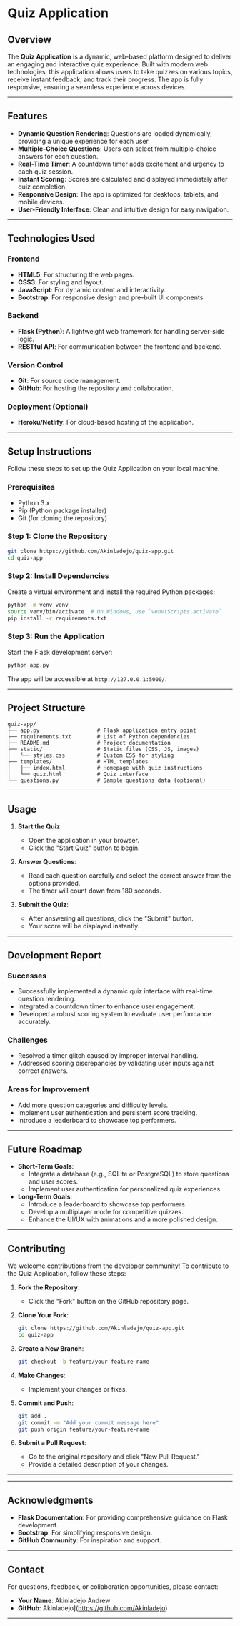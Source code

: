 # **Quiz Application**

## **Overview**
The **Quiz Application** is a dynamic, web-based platform designed to deliver an engaging and interactive quiz experience. Built with modern web technologies, this application allows users to take quizzes on various topics, receive instant feedback, and track their progress. The app is fully responsive, ensuring a seamless experience across devices.

---

## **Features**
- **Dynamic Question Rendering**: Questions are loaded dynamically, providing a unique experience for each user.
- **Multiple-Choice Questions**: Users can select from multiple-choice answers for each question.
- **Real-Time Timer**: A countdown timer adds excitement and urgency to each quiz session.
- **Instant Scoring**: Scores are calculated and displayed immediately after quiz completion.
- **Responsive Design**: The app is optimized for desktops, tablets, and mobile devices.
- **User-Friendly Interface**: Clean and intuitive design for easy navigation.

---

## **Technologies Used**
### **Frontend**
- **HTML5**: For structuring the web pages.
- **CSS3**: For styling and layout.
- **JavaScript**: For dynamic content and interactivity.
- **Bootstrap**: For responsive design and pre-built UI components.

### **Backend**
- **Flask (Python)**: A lightweight web framework for handling server-side logic.
- **RESTful API**: For communication between the frontend and backend.

### **Version Control**
- **Git**: For source code management.
- **GitHub**: For hosting the repository and collaboration.

### **Deployment** (Optional)
- **Heroku/Netlify**: For cloud-based hosting of the application.

---

## **Setup Instructions**
Follow these steps to set up the Quiz Application on your local machine.

### **Prerequisites**
- Python 3.x
- Pip (Python package installer)
- Git (for cloning the repository)

### **Step 1: Clone the Repository**
```bash
git clone https://github.com/Akinladejo/quiz-app.git
cd quiz-app
```

### **Step 2: Install Dependencies**
Create a virtual environment and install the required Python packages:
```bash
python -m venv venv
source venv/bin/activate  # On Windows, use `venv\Scripts\activate`
pip install -r requirements.txt
```

### **Step 3: Run the Application**
Start the Flask development server:
```bash
python app.py
```
The app will be accessible at `http://127.0.0.1:5000/`.

---

## **Project Structure**
```
quiz-app/
├── app.py                  # Flask application entry point
├── requirements.txt        # List of Python dependencies
├── README.md               # Project documentation
├── static/                 # Static files (CSS, JS, images)
│   └── styles.css          # Custom CSS for styling
├── templates/              # HTML templates
│   ├── index.html          # Homepage with quiz instructions
│   └── quiz.html           # Quiz interface
└── questions.py            # Sample questions data (optional)
```

---

## **Usage**
1. **Start the Quiz**:
   - Open the application in your browser.
   - Click the "Start Quiz" button to begin.

2. **Answer Questions**:
   - Read each question carefully and select the correct answer from the options provided.
   - The timer will count down from 180 seconds.

3. **Submit the Quiz**:
   - After answering all questions, click the "Submit" button.
   - Your score will be displayed instantly.

---

## **Development Report**
### **Successes**
- Successfully implemented a dynamic quiz interface with real-time question rendering.
- Integrated a countdown timer to enhance user engagement.
- Developed a robust scoring system to evaluate user performance accurately.

### **Challenges**
- Resolved a timer glitch caused by improper interval handling.
- Addressed scoring discrepancies by validating user inputs against correct answers.

### **Areas for Improvement**
- Add more question categories and difficulty levels.
- Implement user authentication and persistent score tracking.
- Introduce a leaderboard to showcase top performers.

---

## **Future Roadmap**
- **Short-Term Goals**:
  - Integrate a database (e.g., SQLite or PostgreSQL) to store questions and user scores.
  - Implement user authentication for personalized quiz experiences.
- **Long-Term Goals**:
  - Introduce a leaderboard to showcase top performers.
  - Develop a multiplayer mode for competitive quizzes.
  - Enhance the UI/UX with animations and a more polished design.

---

## **Contributing**
We welcome contributions from the developer community! To contribute to the Quiz Application, follow these steps:

1. **Fork the Repository**:
   - Click the "Fork" button on the GitHub repository page.

2. **Clone Your Fork**:
   ```bash
   git clone https://github.com/Akinladejo/quiz-app.git
   cd quiz-app
   ```

3. **Create a New Branch**:
   ```bash
   git checkout -b feature/your-feature-name
   ```

4. **Make Changes**:
   - Implement your changes or fixes.

5. **Commit and Push**:
   ```bash
   git add .
   git commit -m "Add your commit message here"
   git push origin feature/your-feature-name
   ```

6. **Submit a Pull Request**:
   - Go to the original repository and click "New Pull Request."
   - Provide a detailed description of your changes.

---

---

## **Acknowledgments**
- **Flask Documentation**: For providing comprehensive guidance on Flask development.
- **Bootstrap**: For simplifying responsive design.
- **GitHub Community**: For inspiration and support.

---

## **Contact**
For questions, feedback, or collaboration opportunities, please contact:
- **Your Name**: Akinladejo Andrew
- **GitHub**: Akinladejo](https://github.com/Akinladejo)

---
